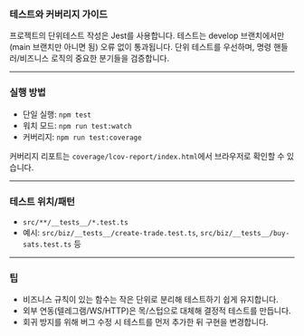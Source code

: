 ### 테스트와 커버리지 가이드

프로젝트의 단위테스트 작성은 Jest를 사용합니다. 테스트는 develop 브랜치에서만(main 브랜치만 아니면 됨) 오류 없이 통과됩니다. 단위 테스트를 우선하며, 명령 핸들러/비즈니스 로직의 중요한 분기들을 검증합니다.

---

### 실행 방법

- 단일 실행: `npm test`
- 워치 모드: `npm run test:watch`
- 커버리지: `npm run test:coverage`

커버리지 리포트는 `coverage/lcov-report/index.html`에서 브라우저로 확인할 수 있습니다.

---

### 테스트 위치/패턴

- `src/**/__tests__/*.test.ts`
- 예시: `src/biz/__tests__/create-trade.test.ts`, `src/biz/__tests__/buy-sats.test.ts` 등

---

### 팁

- 비즈니스 규칙이 있는 함수는 작은 단위로 분리해 테스트하기 쉽게 유지합니다.
- 외부 연동(텔레그램/WS/HTTP)은 목/스텁으로 대체해 결정적 테스트를 만듭니다.
- 회귀 방지를 위해 버그 수정 시 테스트를 먼저 추가한 뒤 구현을 변경합니다.
